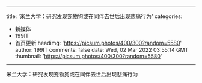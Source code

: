
---
title: '米兰大学：研究发现宠物狗或在同伴去世后出现悲痛行为'
categories: 
 - 新媒体
 - 199IT
 - 首页更新
headimg: 'https://picsum.photos/400/300?random=5580'
author: 199IT
comments: false
date: Wed, 02 Mar 2022 03:55:14 GMT
thumbnail: 'https://picsum.photos/400/300?random=5580'
---

<div>   
米兰大学：研究发现宠物狗或在同伴去世后出现悲痛行为  
</div>
            
